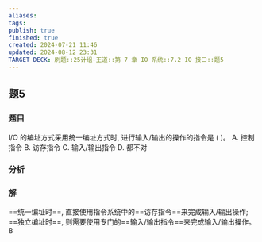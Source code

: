 ```yaml
---
aliases: 
tags: 
publish: true
finished: true
created: 2024-07-21 11:46
updated: 2024-08-12 23:31
TARGET DECK: 刷题::25计组-王道::第 7 章 IO 系统::7.2 IO 接口::题5
---
```


## 题5
### 题目
I/O 的编址方式采用统一编址方式时, 进行输入/输出的操作的指令是 ( )。
A. 控制指令 B. 访存指令 C. 输入/输出指令 D. 都不对
### 分析
### 解
==统一编址时==, 直接使用指令系统中的==访存指令==来完成输入/输出操作; ==独立编址时==, 则需要使用专门的==输入/输出指令==来完成输入/输出操作。
B
